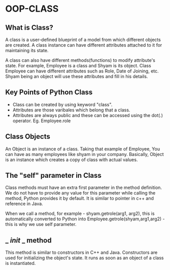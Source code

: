# OOP-CLASS
## What is Class?
A class is a user-defined blueprint of a model from which different objects are created. A class instance can have different attributes attached to it for maintaining its state. 

A class can also have different methods(functions) to modify attribute's state. For example, Employee is a class and Shyam is its object. Class Employee can have different attributes such as Role, Date of Joining,  etc. Shyam being an object will use these attributes and fill in his details. 

## Key Points of Python Class

- Class can be created by using keyword "class".
- Attributes are those varibales which belong that a class.
- Attributes are always public and these can be accessed using the dot(.) operator. Eg. Employee.role

## Class Objects

An Object is an instance of a class. Taking that example of Employee, You can have as many employees like shyam in your company. Basically, Object is an instance which creates a copy of class with actual values.

## The "self" parameter in Class

Class methods must have an extra first parameter in the method definition. We do not have to provide any value for this parameter while calling the method, Python provides it by default. It is similar to pointer in c++ and reference in Java.

When we call a method, for example - shyam.getrole(arg1, arg2), this is automatically converted to Python into Employee.getrole(shyam,arg1,arg2) - this is why we use self parameter.

## _ _init_ _ method

This method is similar to constructors in C++ and Java. Constructors are used for initializing the object's state. It runs as soon as an object of a class is instantiated.

